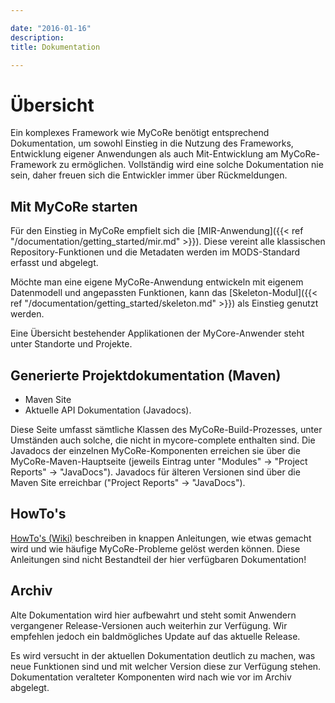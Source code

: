 ```yaml
---

date: "2016-01-16"
description: 
title: Dokumentation

---
```


# Übersicht

Ein komplexes Framework wie MyCoRe benötigt entsprechend Dokumentation, um sowohl Einstieg in die Nutzung des Frameworks, Entwicklung eigener Anwendungen als auch Mit-Entwicklung am MyCoRe-Framework zu ermöglichen. Vollständig wird eine solche Dokumentation nie sein, daher freuen sich die Entwickler immer über Rückmeldungen. 

## Mit MyCoRe starten

Für den Einstieg in MyCoRe empfielt sich die [MIR-Anwendung]({{< ref "/documentation/getting_started/mir.md" >}}). Diese vereint alle klassischen Repository-Funktionen und die Metadaten werden im MODS-Standard erfasst und abgelegt.

Möchte man eine eigene MyCoRe-Anwendung entwickeln mit eigenem Datenmodell und angepassten Funktionen, kann das [Skeleton-Modul]({{< ref "/documentation/getting_started/skeleton.md" >}}) als Einstieg genutzt werden.

Eine Übersicht bestehender Applikationen der MyCore-Anwender steht unter Standorte und Projekte.

## Generierte Projektdokumentation (Maven)

* Maven Site
* Aktuelle API Dokumentation (Javadocs).

Diese Seite umfasst sämtliche Klassen des MyCoRe-Build-Prozesses, unter Umständen auch solche, die nicht in mycore-complete enthalten sind.
Die Javadocs der einzelnen MyCoRe-Komponenten erreichen sie über die MyCoRe-Maven-Hauptseite (jeweils Eintrag unter "Modules" -> "Project Reports" -> "JavaDocs").
Javadocs für älteren Versionen sind über die Maven Site erreichbar ("Project Reports" -> "JavaDocs").

## HowTo's

[HowTo's (Wiki)](http://cmswiki.rrz.uni-hamburg.de/hummel/MyCoRe/Dokumentation/HowTo) beschreiben in knappen Anleitungen, wie etwas gemacht wird und wie häufige MyCoRe-Probleme gelöst werden können. Diese Anleitungen sind nicht Bestandteil der hier verfügbaren Dokumentation!

## Archiv

Alte Dokumentation wird hier aufbewahrt und steht somit Anwendern vergangener Release-Versionen auch weiterhin zur Verfügung. Wir empfehlen jedoch ein baldmögliches Update auf das aktuelle Release.

Es wird versucht in der aktuellen Dokumentation deutlich zu machen, was neue Funktionen sind und mit welcher Version diese zur Verfügung stehen. Dokumentation veralteter Komponenten wird nach wie vor im Archiv abgelegt.